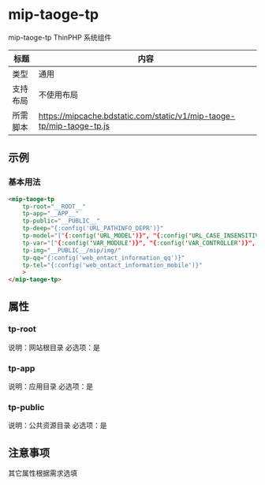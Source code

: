 # mip-taoge-tp

mip-taoge-tp ThinPHP 系统组件

标题|内容
----|----
类型|通用
支持布局|不使用布局
所需脚本|https://mipcache.bdstatic.com/static/v1/mip-taoge-tp/mip-taoge-tp.js

## 示例

### 基本用法
```html
<mip-taoge-tp
    tp-root="__ROOT__"   
    tp-app="__APP__"
    tp-public="__PUBLIC__"
    tp-deep="{:config('URL_PATHINFO_DEPR')}"
    tp-model="["{:config('URL_MODEL')}", "{:config('URL_CASE_INSENSITIVE')}", "{:config('URL_HTML_SUFFIX')}"]"
    tp-var="["{:config('VAR_MODULE')}", "{:config('VAR_CONTROLLER')}", "{:config('VAR_ACTION')}"]"
    tp-img="__PUBLIC__/mip/img/"
    tp-qq="{:config('web_ontact_information_qq')}"
    tp-tel="{:config('web_ontact_information_mobile')}"
    >
</mip-taoge-tp>
```

## 属性

### tp-root

说明：网站根目录
必选项：是

### tp-app

说明：应用目录
必选项：是

### tp-public

说明：公共资源目录
必选项：是

## 注意事项

其它属性根据需求选填

